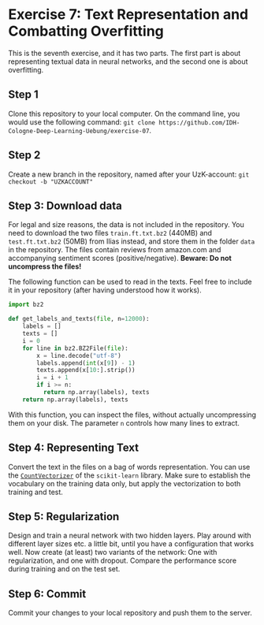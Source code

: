 # Exercise 7: Text Representation and Combatting Overfitting

This is the seventh exercise, and it has two parts. The first part is about representing textual data in neural networks, and the second one is about overfitting.

## Step 1
Clone this repository to your local computer. On the command line, you would use the following command: `git clone https://github.com/IDH-Cologne-Deep-Learning-Uebung/exercise-07`.

## Step 2
Create a new branch in the repository, named after your UzK-account: `git checkout -b "UZKACCOUNT"`

## Step 3: Download data
For legal and size reasons, the data is not included in the repository. You need to download the two files `train.ft.txt.bz2` (440MB) and `test.ft.txt.bz2` (50MB) from Ilias instead, and store them in the folder `data` in the repository. The files contain reviews from amazon.com and accompanying sentiment scores (positive/negative). **Beware: Do not uncompress the files!**

The following function can be used to read in the texts. Feel free to include it in your repository (after having understood how it works).

```python
import bz2

def get_labels_and_texts(file, n=12000):
    labels = []
    texts = []
    i = 0
    for line in bz2.BZ2File(file):
        x = line.decode("utf-8")
        labels.append(int(x[9]) - 1)
        texts.append(x[10:].strip())
        i = i + 1
        if i >= n:
          return np.array(labels), texts
    return np.array(labels), texts

```

With this function, you can inspect the files, without actually uncompressing them on your disk. The parameter `n` controls how many lines to extract.

## Step 4: Representing Text

Convert the text in the files on a bag of words representation. You can use the [`CountVectorizer`](https://scikit-learn.org/stable/modules/generated/sklearn.feature_extraction.text.CountVectorizer.html) of the `scikit-learn` library. Make sure to establish the vocabulary on the training data only, but apply the vectorization to both training and test.


## Step 5: Regularization
Design and train a neural network with two hidden layers. Play around with different layer sizes etc. a little bit, until you have a configuration that works well. Now create (at least) two variants of the network: One with regularization, and one with dropout. Compare the performance score during training and on the test set.

## Step 6: Commit
Commit your changes to your local repository and push them to the server.